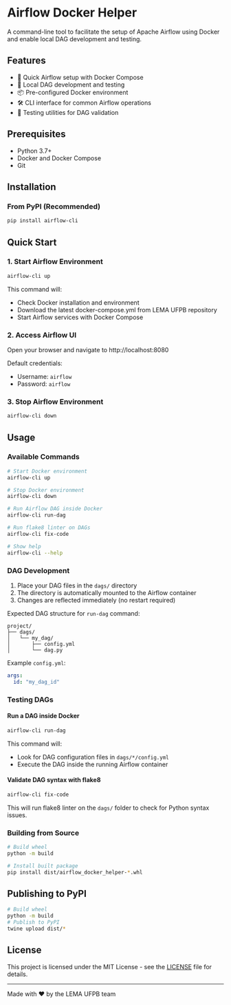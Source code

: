 # Airflow Docker Helper

A command-line tool to facilitate the setup of Apache Airflow using Docker and enable local DAG development and testing.

## Features

- 🚀 Quick Airflow setup with Docker Compose
- 🔧 Local DAG development and testing
- 📦 Pre-configured Docker environment
- 🛠️ CLI interface for common Airflow operations
- 🧪 Testing utilities for DAG validation

## Prerequisites

- Python 3.7+
- Docker and Docker Compose
- Git

## Installation

### From PyPI (Recommended)

```bash
pip install airflow-cli
```


## Quick Start

### 1. Start Airflow Environment

```bash
airflow-cli up
```

This command will:
- Check Docker installation and environment
- Download the latest docker-compose.yml from LEMA UFPB repository
- Start Airflow services with Docker Compose

### 2. Access Airflow UI

Open your browser and navigate to http://localhost:8080

Default credentials:
- Username: `airflow`
- Password: `airflow`

### 3. Stop Airflow Environment

```bash
airflow-cli down
```

## Usage

### Available Commands

```bash
# Start Docker environment
airflow-cli up

# Stop Docker environment  
airflow-cli down

# Run Airflow DAG inside Docker
airflow-cli run-dag

# Run flake8 linter on DAGs
airflow-cli fix-code

# Show help
airflow-cli --help
```

### DAG Development

1. Place your DAG files in the `dags/` directory
2. The directory is automatically mounted to the Airflow container
3. Changes are reflected immediately (no restart required)

Expected DAG structure for `run-dag` command:
```
project/
├── dags/
│   └── my_dag/
│       ├── config.yml
│       └── dag.py

```

Example `config.yml`:
```yaml
args:
  id: "my_dag_id"
```

### Testing DAGs

#### Run a DAG inside Docker
```bash
airflow-cli run-dag
```

This command will:
- Look for DAG configuration files in `dags/*/config.yml`
- Execute the DAG inside the running Airflow container

#### Validate DAG syntax with flake8
```bash
airflow-cli fix-code
```

This will run flake8 linter on the `dags/` folder to check for Python syntax issues.

### Building from Source

```bash
# Build wheel
python -m build

# Install built package
pip install dist/airflow_docker_helper-*.whl
```

## Publishing to PyPI
```bash
# Build wheel
python -m build
# Publish to PyPI
twine upload dist/*
```

## License

This project is licensed under the MIT License - see the [LICENSE](LICENSE) file for details.


---

Made with ❤️ by the LEMA UFPB team

